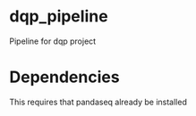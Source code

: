 # dqp_pipeline
Pipeline for dqp project


# Dependencies

This requires that pandaseq already be installed
